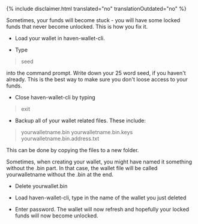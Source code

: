 {% include disclaimer.html translated="no" translationOutdated="no" %}

Sometimes, your funds will become stuck - you will have some locked funds that never become unlocked. This is how you fix it.

- Load your wallet in haven-wallet-cli.

- Type

> seed

into the command prompt. Write down your 25 word seed, if you haven't already. This is the best way to make sure you don't loose access to your funds.

- Close haven-wallet-cli by typing

> exit

- Backup all of your wallet related files. These include:

> yourwalletname.bin
> yourwalletname.bin.keys
> yourwalletname.bin.address.txt

This can be done by copying the files to a new folder.

Sometimes, when creating your wallet, you might have named it something without the .bin part. In that case, the wallet file will be called yourwalletname without the .bin at the end.

- Delete yourwallet.bin

- Load haven-wallet-cli, type in the name of the wallet you just deleted

- Enter password. The wallet will now refresh and hopefully your locked funds will now become unlocked.


